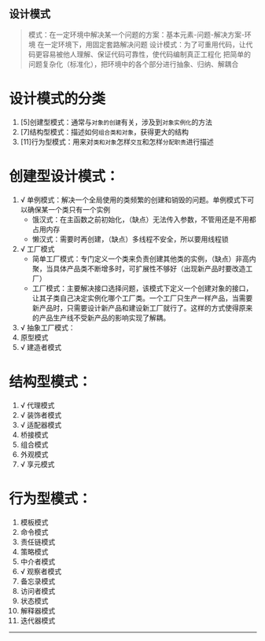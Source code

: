 ## 设计模式
>模式：在一定环境中解决某一个问题的方案：基本元素-问题-解决方案-环境
      在一定环境下，用固定套路解决问题
>设计模式：为了可重用代码，让代码更容易被他人理解、保证代码可靠性，使代码编制真正工程化
          把简单的问题复杂化（标准化），把环境中的各个部分进行抽象、归纳、解耦合

# 设计模式的分类
1. [5]创建型模式：通常与`对象的创建`有关，涉及到`对象实例化`的方法
2. [7]结构型模式：描述如何`组合类和对象`，获得更大的结构
3. [11]行为型模式：用来对`类和对象`怎样`交互`和怎样`分配职责`进行描述

# 创建型设计模式：
1. √  单例模式：解决一个全局使用的类频繁的创建和销毁的问题。单例模式下可以确保某一个类只有一个实例
      * 饿汉式：在主函数之前初始化，（缺点）无法传入参数，不管用还是不用都占用内存
      * 懒汉式：需要时再创建，（缺点）多线程不安全，所以要用线程锁
2. √  工厂模式
      * 简单工厂模式：专门定义一个类来负责创建其他类的实例，（缺点）非高内聚，当具体产品类不断增多时，可扩展性不够好（出现新产品时要改造工厂）
      * 工厂模式：主要解决接口选择问题，该模式下定义一个创建对象的接口，让其子类自己决定实例化哪个工厂类。一个工厂只生产一样产品，当需要新产品时，只需要设计新产品和建设新工厂就行了。这样的方式使得原来的产品生产线不受新产品的影响实现了解耦。
3. √  抽象工厂模式：
4.    原型模式
5. √  建造者模式

# 结构型模式：
1. √  代理模式
2. √  装饰者模式
3. √  适配器模式
4.    桥接模式
5.    组合模式
6.    外观模式
7. √  享元模式


# 行为型模式：
1.    模板模式
2.    命令模式
3.    责任链模式
4.    策略模式
5.    中介者模式
6. √  观察者模式
7.    备忘录模式
8.    访问者模式
9.    状态模式
10.   解释器模式
11.   迭代器模式


***
